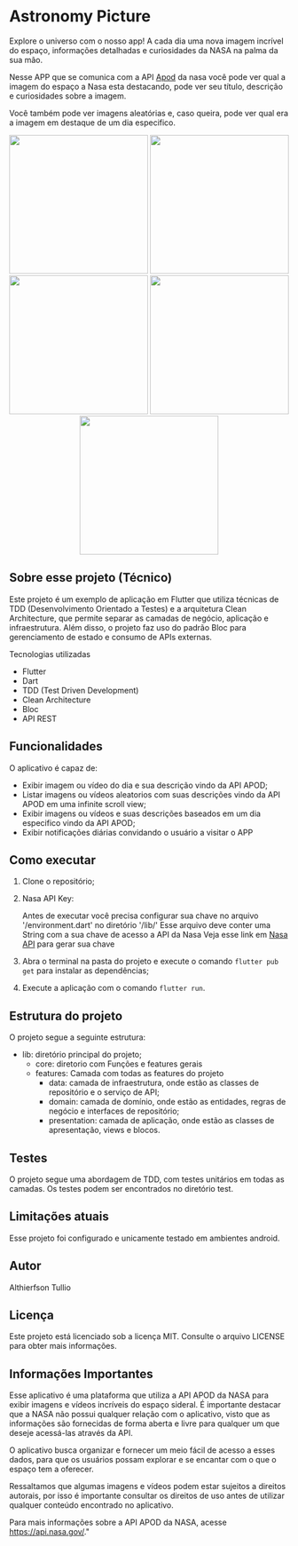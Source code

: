 # Astronomy Picture

Explore o universo com o nosso app! A cada dia uma nova imagem incrível do espaço, informações detalhadas e curiosidades da NASA na palma da sua mão.

Nesse APP que se comunica com a API [Apod](https://api.nasa.gov/) da nasa você pode ver qual a imagem do espaço a Nasa esta destacando, pode ver seu título, descrição e curiosidades sobre a imagem.

Você também pode ver imagens aleatórias e, caso queira, pode ver qual era a imagem em destaque de um dia especifico.

<div align="center">
  <img src="https://user-images.githubusercontent.com/42945474/236709001-4cecff40-ad36-4557-bd11-78305429daad.jpg", width="250px"/>
  <img src="https://user-images.githubusercontent.com/42945474/236709088-b196bcee-e0b8-42c5-b0ac-3297f1b8bdd1.jpg", width="250px"/>
  <img src="https://user-images.githubusercontent.com/42945474/236709130-4cc5631b-60d6-4a07-b54f-3a11a74b56fa.jpg", width="250px"/>
  <img src="https://user-images.githubusercontent.com/42945474/236709156-e23d03d7-b00f-43fa-9ef5-ff0adf7ebbd3.jpg", width="250px"/>
  <img src="https://user-images.githubusercontent.com/42945474/236709169-e1f29a49-3b81-4f7c-aa29-5d985257d59e.jpg", width="250px"/>
</div>

## Sobre esse projeto (Técnico)

Este projeto é um exemplo de aplicação em Flutter que utiliza técnicas de TDD (Desenvolvimento Orientado a Testes) e a arquitetura Clean Architecture, que permite separar as camadas de negócio, aplicação e infraestrutura. Além disso, o projeto faz uso do padrão Bloc para gerenciamento de estado e consumo de APIs externas.

Tecnologias utilizadas
- Flutter
- Dart
- TDD (Test Driven Development)
- Clean Architecture
- Bloc
- API REST


## Funcionalidades
O aplicativo é capaz de:

- Exibir imagem ou vídeo do dia e sua descrição vindo da API APOD;
- Listar imagens ou vídeos aleatorios com suas descrições vindo da API APOD em uma infinite scroll view;
- Exibir imagens ou vídeos e suas descrições baseados em um dia especifico vindo da API APOD;
- Exibir notificações diárias convidando o usuário a visitar o APP

## Como executar
1. Clone o repositório;

2. Nasa API Key:

      Antes de executar você precisa configurar sua chave no arquivo '/environment.dart' no diretório '/lib/'
      Esse arquivo deve conter uma String com a sua chave de acesso a API da Nasa
      Veja esse link em [Nasa API](https://api.nasa.gov/) para gerar sua chave

3. Abra o terminal na pasta do projeto e execute o comando ```flutter pub get``` para instalar as dependências;
4. Execute a aplicação com o comando ```flutter run```.

## Estrutura do projeto
O projeto segue a seguinte estrutura:

- lib: diretório principal do projeto;
  - core: diretorio com Funções e features gerais
  - features: Camada com todas as features do projeto
    - data: camada de infraestrutura, onde estão as classes de repositório e o serviço de API;
    - domain: camada de domínio, onde estão as entidades, regras de negócio e interfaces de repositório;
    - presentation: camada de aplicação, onde estão as classes de apresentação, views e blocos.

## Testes
O projeto segue uma abordagem de TDD, com testes unitários em todas as camadas. Os testes podem ser encontrados no diretório test.

## Limitações atuais
Esse projeto foi configurado e unicamente testado em ambientes android.

## Autor
Althierfson Tullio

## Licença
Este projeto está licenciado sob a licença MIT. Consulte o arquivo LICENSE para obter mais informações.

## Informações Importantes
Esse aplicativo é uma plataforma que utiliza a API APOD da NASA para exibir imagens e vídeos incríveis do espaço sideral. É importante destacar que a NASA não possui qualquer relação com o aplicativo, visto que as informações são fornecidas de forma aberta e livre para qualquer um que deseje acessá-las através da API.

O aplicativo busca organizar e fornecer um meio fácil de acesso a esses dados, para que os usuários possam explorar e se encantar com o que o espaço tem a oferecer.

Ressaltamos que algumas imagens e vídeos podem estar sujeitos a direitos autorais, por isso é importante consultar os direitos de uso antes de utilizar qualquer conteúdo encontrado no aplicativo.

Para mais informações sobre a API APOD da NASA, acesse https://api.nasa.gov/."
